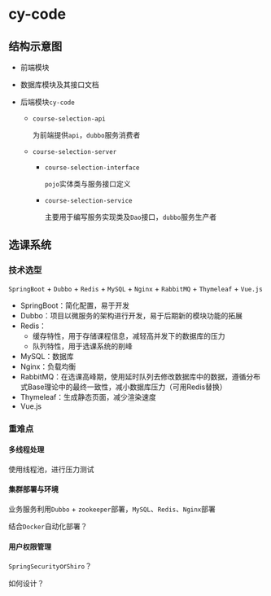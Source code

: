 # cy-code



## 结构示意图

- 前端模块

- 数据库模块及其接口文档

- 后端模块`cy-code`

    - `course-selection-api`

        为前端提供`api`，`dubbo`服务消费者

    - `course-selection-server`

        - `course-selection-interface`

            `pojo`实体类与服务接口定义

        - `course-selection-service`

            主要用于编写服务实现类及`Dao`接口，`dubbo`服务生产者





## 选课系统

### 技术选型

`SpringBoot` + `Dubbo`  + `Redis` + `MySQL` + `Nginx`  + `RabbitMQ` + `Thymeleaf` + `Vue.js`

- SpringBoot：简化配置，易于开发
- Dubbo：项目以微服务的架构进行开发，易于后期新的模块功能的拓展
- Redis：
    - 缓存特性，用于存储课程信息，减轻高并发下的数据库的压力
    - 队列特性，用于选课系统的削峰
- MySQL：数据库
- Nginx：负载均衡
- RabbitMQ：在选课高峰期，使用延时队列去修改数据库中的数据，遵循分布式Base理论中的最终一致性，减小数据库压力（可用Redis替换）
- Thymeleaf：生成静态页面，减少渲染速度
- Vue.js



### 重难点

#### 多线程处理

使用线程池，进行压力测试



#### 集群部署与环境

业务服务利用`Dubbo` + `zookeeper`部署，`MySQL`、`Redis`、`Nginx`部署

结合`Docker`自动化部署？



#### 用户权限管理

`SpringSecurity`or`Shiro`？

如何设计？